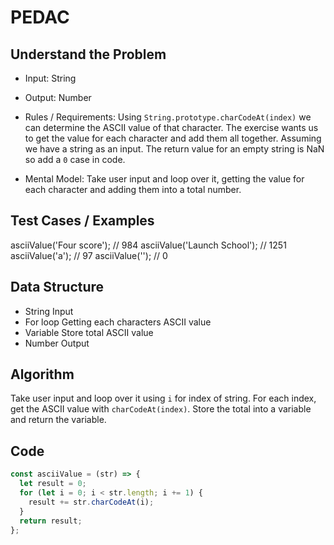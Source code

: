 # PEDAC

## Understand the Problem

- Input:
  String

- Output:
  Number

- Rules / Requirements:
  Using `String.prototype.charCodeAt(index)` we can determine the ASCII value of that character.
  The exercise wants us to get the value for each character and add them all together.
  Assuming we have a string as an input.
  The return value for an empty string is NaN so add a `0` case in code.

- Mental Model:
  Take user input and loop over it, getting the value for each character and adding them into a total number.

## Test Cases / Examples

asciiValue('Four score'); // 984
asciiValue('Launch School'); // 1251
asciiValue('a'); // 97
asciiValue(''); // 0

## Data Structure

- String
  Input
- For loop
  Getting each characters ASCII value
- Variable
  Store total ASCII value
- Number
  Output

## Algorithm

Take user input and loop over it using `i` for index of string.
For each index, get the ASCII value with `charCodeAt(index)`.
Store the total into a variable and return the variable.

## Code

```js
const asciiValue = (str) => {
  let result = 0;
  for (let i = 0; i < str.length; i += 1) {
    result += str.charCodeAt(i);
  }
  return result;
};
```
